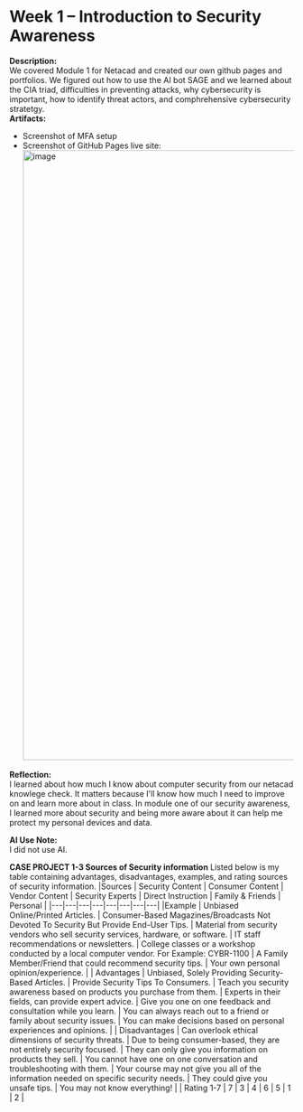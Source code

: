  
# Week 1 – Introduction to Security Awareness
 
**Description:**   
 We covered Module 1 for Netacad and created our own github pages and portfolios. We figured out how to use the AI bot SAGE and we learned about the CIA triad, difficulties in preventing attacks, why cybersecurity is important, how to identify threat actors, and comphrehensive cybersecurity stratetgy.   
**Artifacts:**  
- Screenshot of MFA setup  
- Screenshot of GitHub Pages live site: <img width="1920" height="1080" alt="image" src="https://github.com/user-attachments/assets/b743309a-0285-4e5e-8757-df9e47f74b0b" />

 
**Reflection:**    
 I learned about how much I know about computer security from our netacad knowlege check. It matters because I'll know how much I need to improve on and learn more about in class. In module one of our security awareness, I learned more about security and being more aware about it can help me protect my personal devices and data.

**AI Use Note:**  
I did not use AI.

**CASE PROJECT 1-3 Sources of Security information**
Listed below is my table containing advantages, disadvantages, examples, and rating sources of security information.
|Sources | Security Content  | Consumer Content  | Vendor Content  | Security Experts  | Direct Instruction  | Family & Friends  | Personal  |
|---|---|---|---|---|---|---|---|
|Example | Unbiased Online/Printed Articles. | Consumer-Based Magazines/Broadcasts Not Devoted To Security But Provide End-User Tips. | Material from security vendors who sell security services, hardware, or software. | IT staff recommendations or newsletters. | College classes or a workshop conducted by a local computer vendor. For Example: CYBR-1100  | A Family Member/Friend that could recommend security tips.  | Your own personal opinion/experience.  |
| Advantages | Unbiased, Solely Providing Security-Based Articles.  | Provide Security Tips To Consumers.  | Teach you security awareness based on products you purchase from them.  | Experts in their fields, can provide expert advice.  | Give you one on one feedback and consultation while you learn.  | You can always reach out to a friend or family about security issues.  | You can make decisions based on personal experiences and opinions. |
| Disadvantages  | Can overlook ethical dimensions of security threats.  | Due to being consumer-based, they are not entirely security focused.  | They can only give you information on products they sell.  | You cannot have one on one conversation and troubleshooting with them.  | Your course may not give you all of the information needed on specific security needs. | They could give you unsafe tips.  | You may not know everything!  |
| Rating 1-7  | 7  | 3  | 4  | 6  | 5  | 1  | 2  |
